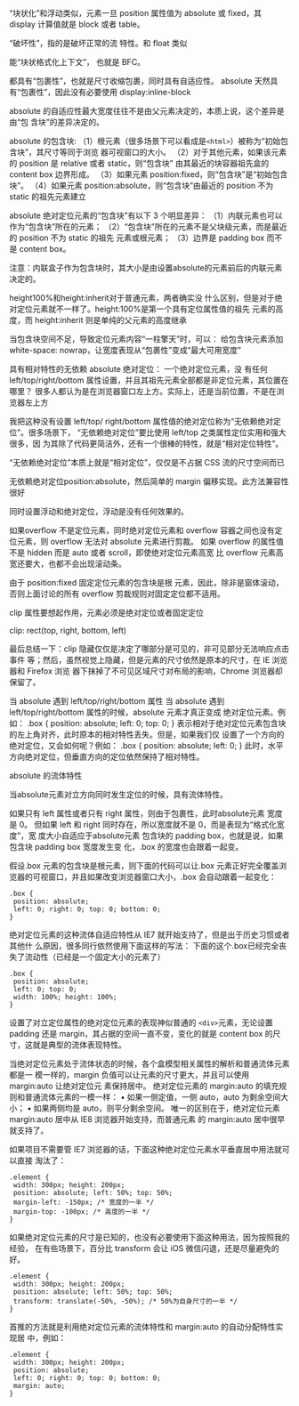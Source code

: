 “块状化”和浮动类似，元素一旦 position 属性值为 absolute 或 fixed，其
display 计算值就是 block 或者 table。

“破坏性”，指的是破坏正常的流
特性。和 float 类似

能“块状格式化上下文”，
也就是 BFC。 

都具有“包裹性”，也就是尺寸收缩包裹，同时具有自适应性。
 absolute 天然具有“包裹性”，因此没有必要使用 display:inline-block


absolute 的自适应性最大宽度往往不是由父元素决定的，本质上说，这个差异是由“包
含块”的差异决定的。

absolute 的包含块:
（1）根元素（很多场景下可以看成是`<html>`）被称为“初始包含块”，其尺寸等同于浏览
器可视窗口的大小。
（2）对于其他元素，如果该元素的 position 是 relative 或者 static，则“包含块”
由其最近的块容器祖先盒的 content box 边界形成。 
（3）如果元素 position:fixed，则“包含块”是“初始包含块”。
（4）如果元素 position:absolute，则“包含块”由最近的 position 不为 static
的祖先元素建立


absolute 绝对定位元素的“包含块”有以下 3 个明显差异： 
（1）内联元素也可以作为“包含块”所在的元素；
（2）“包含块”所在的元素不是父块级元素，而是最近的 position 不为 static 的祖先
元素或根元素；
（3）边界是 padding box 而不是 content box。


注意：内联盒子作为包含块时，其大小是由设置absolute的元素前后的内联元素决定的。

height100%和height:inherit对于普通元素，两者确实没
什么区别，但是对于绝对定位元素就不一样了。height:100%是第一个具有定位属性值的祖先
元素的高度，而 height:inherit 则是单纯的父元素的高度继承

当包含块空间不足，导致定位元素内容“一柱擎天”时，可以：
给包含块元素添加 white-space: 
nowrap，让宽度表现从“包裹性”变成“最大可用宽度”


具有相对特性的无依赖 absolute 绝对定位：
一个绝对定位元素，没
有任何 left/top/right/bottom 属性设置，并且其祖先元素全部都是非定位元素，其位置在
哪里？
很多人都认为是在浏览器窗口左上方。实际上，还是当前位置，不是在浏览器左上方

我把这种没有设置 left/top/ 
right/bottom 属性值的绝对定位称为“无依赖绝对定位”。很多场景下，
“无依赖绝对定位”要比使用 left/top 之类属性定位实用和强大很多，因
为其除了代码更简洁外，还有一个很棒的特性，就是“相对定位特性”。

“无依赖绝对定位”本质上就是“相对定位”，仅仅是不占据 CSS 流的尺寸空间而已

 无依赖绝对定位position:absolute，然后简单的 margin 偏移实现。此方法兼容性很好




同时设置浮动和绝对定位，浮动是没有任何效果的。



如果overflow 不是定位元素，同时绝对定位元素和 overflow 容器之间也没有定位元素，则
overflow 无法对 absolute 元素进行剪裁。 
如果 overflow 的属性值不是 hidden 而是 auto 或者 scroll，即使绝对定位元素高宽
比 overflow 元素高宽还要大，也都不会出现滚动条。

由于 position:fixed 固定定位元素的包含块是根
元素，因此，除非是窗体滚动，否则上面讨论的所有 overflow 剪裁规则对固定定位都不适用。




clip 属性要想起作用，元素必须是绝对定位或者固定定位

clip: rect(top, right, bottom, left) 

最后总结一下：clip 隐藏仅仅是决定了哪部分是可见的，非可见部分无法响应点击事件
等；然后，虽然视觉上隐藏，但是元素的尺寸依然是原本的尺寸，在 IE 浏览器和 Firefox 浏览
器下抹掉了不可见区域尺寸对布局的影响，Chrome 浏览器却保留了。




 当 absolute 遇到 left/top/right/bottom 属性 
当 absolute 遇到 left/top/right/bottom 属性的时候，absolute 元素才真正变成
绝对定位元素。例如：
.box { 
 position: absolute; 
 left: 0; top: 0; 
} 
表示相对于绝对定位元素包含块的左上角对齐，此时原本的相对特性丢失。但是，如果我们仅
设置了一个方向的绝对定位，又会如何呢？例如：
.box { 
 position: absolute; 
 left: 0; 
} 
此时，水平方向绝对定位，但垂直方向的定位依然保持了相对特性。



 absolute 的流体特性

当absolute元素对立方向同时发生定位的时候，具有流体特性。


如果只有 left 属性或者只有 right 属性，则由于包裹性，此时absolute元素 宽度是 0。
但如果 left 和 right 同时存在，所以宽度就不是 0，而是表现为“格式化宽度”，宽
度大小自适应于absolute元素 包含块的 padding box，也就是说，如果包含块 padding box 宽度发生变
化，.box 的宽度也会跟着一起变。 

假设.box 元素的包含块是根元素，则下面的代码可以让.box 元素正好完全覆盖浏
览器的可视窗口，并且如果改变浏览器窗口大小，.box 会自动跟着一起变化：
``` 
.box { 
 position: absolute; 
 left: 0; right: 0; top: 0; bottom: 0; 
} 
```
绝对定位元素的这种流体自适应特性从 IE7 就开始支持了，但是出于历史习惯或者其他什
么原因，很多同行依然使用下面这样的写法：
下面的这个.box已经完全丧失了流动性（已经是一个固定大小的元素了）
```
.box { 
 position: absolute; 
 left: 0; top: 0; 
 width: 100%; height: 100%; 
} 
```
设置了对立定位属性的绝对定位元素的表现神似普通的
`<div>`元素，无论设置 padding 还是 margin，其占据的空间一直不变，变化的就是 content box
的尺寸，这就是典型的流体表现特性。


当绝对定位元素处于流体状态的时候，各个盒模型相关属性的解析和普通流体元素都是一
模一样的，margin 负值可以让元素的尺寸更大，并且可以使用 margin:auto 让绝对定位元
素保持居中。
绝对定位元素的 margin:auto 的填充规则和普通流体元素的一模一样： 
• 如果一侧定值，一侧 auto，auto 为剩余空间大小；
• 如果两侧均是 auto，则平分剩余空间。
唯一的区别在于，绝对定位元素 margin:auto 居中从 IE8 浏览器开始支持，而普通元素
的 margin:auto 居中很早就支持了。

如果项目不需要管 IE7 浏览器的话，下面这种绝对定位元素水平垂直居中用法就可以直接
淘汰了：
```
.element { 
 width: 300px; height: 200px; 
 position: absolute; left: 50%; top: 50%; 
 margin-left: -150px; /* 宽度的一半 */ 
 margin-top: -100px; /* 高度的一半 */ 
} 
```

如果绝对定位元素的尺寸是已知的，也没有必要使用下面这种用法，因为按照我的经验，
在有些场景下，百分比 transform 会让 iOS 微信闪退，还是尽量避免的好。 
```
.element { 
 width: 300px; height: 200px; 
 position: absolute; left: 50%; top: 50%; 
 transform: translate(-50%, -50%); /* 50%为自身尺寸的一半 */ 
} 
```
首推的方法就是利用绝对定位元素的流体特性和 margin:auto 的自动分配特性实现居
中，例如：
```
.element { 
 width: 300px; height: 200px; 
 position: absolute; 
 left: 0; right: 0; top: 0; bottom: 0; 
 margin: auto; 
} 
```




